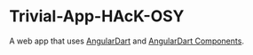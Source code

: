 # Trivial-App-HAcK-OSY

A web app that uses [AngularDart](https://webdev.dartlang.org/angular) and
[AngularDart Components](https://webdev.dartlang.org/components).